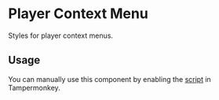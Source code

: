 # Player Context Menu

Styles for player context menus.

## Usage

You can manually use this component by enabling the [script](https://raw.githubusercontent.com/Neutrxl/Themed/main/General/PlayerContextMenu/PlayerContextMenu.user.js) in Tampermonkey.